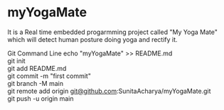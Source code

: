 # myYogaMate
It is a Real time embedded progarmming project called "My Yoga Mate" which will detect human posture doing yoga and rectify it.

Git Command Line
echo "myYogaMate" >> README.md <br/>
git init <br/>
git add README.md <br/>
git commit -m "first commit" <br/>
git branch -M main <br/>
git remote add origin git@github.com:SunitaAcharya/myYogaMate.git   <br/>
git push -u origin main   <br/>
